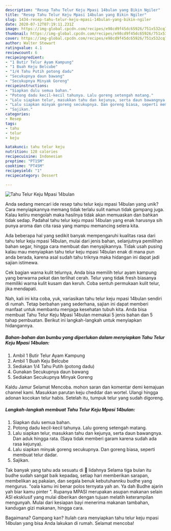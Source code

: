 ```yaml
---
description: "Resep Tahu Telur Keju Mpasi 14bulan yang Bikin Ngiler"
title: "Resep Tahu Telur Keju Mpasi 14bulan yang Bikin Ngiler"
slug: 1434-resep-tahu-telur-keju-mpasi-14bulan-yang-bikin-ngiler
date: 2020-07-12T07:19:11.231Z
image: https://img-global.cpcdn.com/recipes/e98cd9f45dc65926/751x532cq70/tahu-telur-keju-mpasi-14bulan-foto-resep-utama.jpg
thumbnail: https://img-global.cpcdn.com/recipes/e98cd9f45dc65926/751x532cq70/tahu-telur-keju-mpasi-14bulan-foto-resep-utama.jpg
cover: https://img-global.cpcdn.com/recipes/e98cd9f45dc65926/751x532cq70/tahu-telur-keju-mpasi-14bulan-foto-resep-utama.jpg
author: Walter Stewart
ratingvalue: 4.1
reviewcount: 6
recipeingredient:
- "1 Butir Telur Ayam Kampung"
- "1 Buah Keju Belcube"
- "1/4 Tahu Putih potong dadu"
- "Secukupnya daun bawang"
- "Secukupnya Minyak Goreng"
recipeinstructions:
- "Siapkan dulu semua bahan."
- "Potong dadu kecil-kecil tahunya. Lalu goreng setengah matang."
- "Lalu siapkan telur, masukkan tahu dan kejunya, serta daun bawangnya. Dan aduk hingga rata. (Saya tidak memberi garam karena sudah ada rasa kejunya)."
- "Lalu siapkan minyak goreng secukupnya. Dan goreng biasa, seperti membuat telur dadar."
- "Sajikan."
categories:
- Resep
tags:
- tahu
- telur
- keju

katakunci: tahu telur keju 
nutrition: 128 calories
recipecuisine: Indonesian
preptime: "PT15M"
cooktime: "PT45M"
recipeyield: "1"
recipecategory: Dessert

---
```



![Tahu Telur Keju Mpasi 14bulan](https://img-global.cpcdn.com/recipes/e98cd9f45dc65926/751x532cq70/tahu-telur-keju-mpasi-14bulan-foto-resep-utama.jpg)

Anda sedang mencari ide resep tahu telur keju mpasi 14bulan yang unik? Cara menyiapkannya memang tidak terlalu sulit namun tidak gampang juga. Kalau keliru mengolah maka hasilnya tidak akan memuaskan dan bahkan tidak sedap. Padahal tahu telur keju mpasi 14bulan yang enak harusnya sih punya aroma dan cita rasa yang mampu memancing selera kita.

Ada beberapa hal yang sedikit banyak mempengaruhi kualitas rasa dari tahu telur keju mpasi 14bulan, mulai dari jenis bahan, selanjutnya pemilihan bahan segar, hingga cara membuat dan menyajikannya. Tidak usah pusing kalau mau menyiapkan tahu telur keju mpasi 14bulan enak di mana pun anda berada, karena asal sudah tahu triknya maka hidangan ini dapat jadi sajian istimewa.

Cek bagian warna kulit telurnya, Anda bisa memilih telur ayam kampung yang berwarna pekat dan terlihat cerah. Telur yang tidak fresh biasanya memiliki warna kulit kusam dan keruh. Coba sentuh permukaan kulit telur, jika mendapati.


Nah, kali ini kita coba, yuk, variasikan tahu telur keju mpasi 14bulan sendiri di rumah. Tetap berbahan yang sederhana, sajian ini dapat memberi manfaat untuk membantu menjaga kesehatan tubuh kita. Anda bisa membuat Tahu Telur Keju Mpasi 14bulan memakai 5 jenis bahan dan 5 tahap pembuatan. Berikut ini langkah-langkah untuk menyiapkan hidangannya.

<!--inarticleads1-->

##### Bahan-bahan dan bumbu yang diperlukan dalam menyiapkan Tahu Telur Keju Mpasi 14bulan:

1. Ambil 1 Butir Telur Ayam Kampung
1. Ambil 1 Buah Keju Belcube
1. Sediakan 1/4 Tahu Putih (potong dadu)
1. Gunakan Secukupnya daun bawang
1. Sediakan Secukupnya Minyak Goreng


Kaldu Jamur Selamat Mencoba. mohon saran dan komentar demi kemajuan channel kami. Masukkan parutan keju cheddar dan wortel. Ulangi hingga adonan kocokan telur habis. Setelah itu, tumpuk telur yang sudah digoreng. 

<!--inarticleads2-->

##### Langkah-langkah membuat Tahu Telur Keju Mpasi 14bulan:

1. Siapkan dulu semua bahan.
1. Potong dadu kecil-kecil tahunya. Lalu goreng setengah matang.
1. Lalu siapkan telur, masukkan tahu dan kejunya, serta daun bawangnya. Dan aduk hingga rata. (Saya tidak memberi garam karena sudah ada rasa kejunya).
1. Lalu siapkan minyak goreng secukupnya. Dan goreng biasa, seperti membuat telur dadar.
1. Sajikan.


Tak banyak yang tahu ada sesuatu di 👅 lidahnya Selama tiga bulan itu budhe sudah sangat baik kepadaq, setiap hari memberikan sarapan, membelikan aq pakaian, dan segala benuk kebutuhannku budhe yang mengurus. &#34;oala kamu ini benar polos ternyata yah an. Ya dah Budhe ajarin yah biar kamu pinter &#34;. Rupanya MPASI merupakan asupan makanan selain ASI eksklusif yang mulai diberikan dengan tujuan melatih keterampilan mengunyah. Mulai dari kesiapan bayi menerima makanan tambahan, kandugan gizi makanan, hingga cara. 

Bagaimana? Gampang kan? Itulah cara menyiapkan tahu telur keju mpasi 14bulan yang bisa Anda lakukan di rumah. Selamat mencoba!
